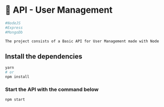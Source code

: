 # 🚀 API - User Management

```bash
#NodeJS
#Express
#MongoDb

The project consists of a Basic API for User Management made with Node Js, MongoDb and Express.
```

## Install the dependencies
```bash
yarn
# or
npm install
```

### Start the API with the command below
```bash
npm start
```
